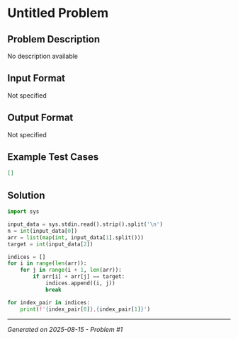 # Untitled Problem

## Problem Description
No description available

## Input Format
Not specified

## Output Format
Not specified

## Example Test Cases
```json
[]
```

## Solution
```python
import sys

input_data = sys.stdin.read().strip().split('\n')
n = int(input_data[0])
arr = list(map(int, input_data[1].split()))
target = int(input_data[2])

indices = []
for i in range(len(arr)):
    for j in range(i + 1, len(arr)):
        if arr[i] + arr[j] == target:
            indices.append((i, j))
            break

for index_pair in indices:
    print(f'{index_pair[0]},{index_pair[1]}')
```

---
*Generated on 2025-08-15 - Problem #1*
